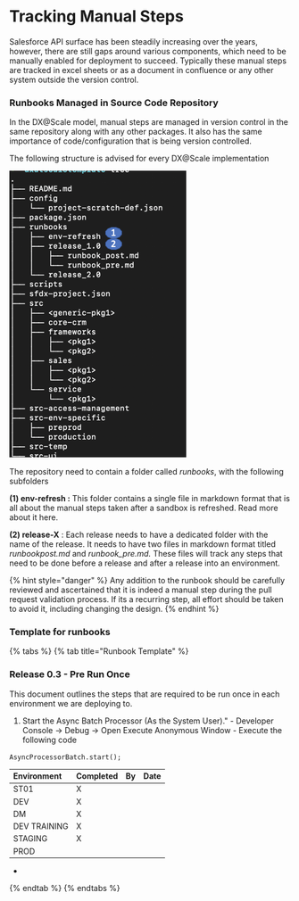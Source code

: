 # Tracking Manual Steps

#### 

Salesforce API surface has been steadily increasing over the years, however, there are still gaps around various components, which need to be manually enabled for deployment to succeed.  Typically these manual steps are tracked in excel sheets or as a document in confluence or any other system outside the version control.

### Runbooks Managed in Source Code Repository

In the DX@Scale model, manual steps are managed in version control in the same repository along with any other packages. It also has the same importance of code/configuration that is being version controlled.

The following structure is advised for every DX@Scale implementation

![](../.gitbook/assets/image%20%2825%29.png)

The repository need to contain a folder called _runbooks_, with the following subfolders

**\(1\) env-refresh :**  This folder contains a single file in markdown format that is all about the manual steps taken after a sandbox is refreshed. Read more about it here.

**\(2\) release-X** : Each release needs to have a dedicated folder with the name of the release. It needs to have two files in markdown format titled _runbookpost.md_ and _runbook\_pre.md._ These files will track any steps that need to be done before a release and after a release into an environment.

{% hint style="danger" %}
Any addition to the runbook should be carefully reviewed and ascertained that it is indeed a manual step during the pull request validation process.  If its a recurring step, all effort should be taken to avoid it, including changing the design.
{% endhint %}

### Template for runbooks

{% tabs %}
{% tab title="Runbook Template" %}
### Release 0.3 - Pre Run Once

This document outlines the steps that are required to be run once in each environment we are deploying to.

1. Start the Async Batch Processor \(As the System User\)." - Developer Console -&gt; Debug -&gt; Open Execute Anonymous Window  - Execute the following code

```text
AsyncProcessorBatch.start();
```

| Environment | Completed | By | Date |
| :--- | :--- | :--- | :--- |
| ST01 | X |  |  |
| DEV | X |  |  |
| DM | X |  |  |
| DEV TRAINING | X |  |  |
| STAGING | X |  |  |
| PROD |  |  |  |

* |  |
  | :--- |
{% endtab %}
{% endtabs %}

